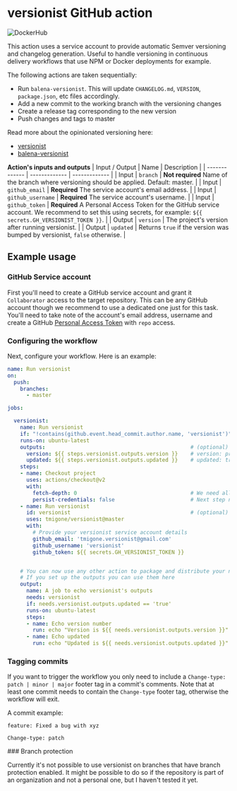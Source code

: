 # versionist GitHub action
![DockerHub](https://img.shields.io/docker/v/tmigone/versionist?sort=semver&&logo=docker&logoColor=2496ED&label=Docker+image&color=2496ED)

This action uses a service account to provide automatic Semver versioning and changelog generation. Useful to handle versioning in continuous delivery workflows that use NPM or Docker deployments for example.
 
The following actions are taken sequentially:

- Run `balena-versionist`. This will update `CHANGELOG.md`, `VERSION`, `package.json`, etc files accordingly.
- Add a new commit to the working branch with the versioning changes
- Create a release tag corresponding to the new version
- Push changes and tags to master

Read more about the opinionated versioning here:
- [versionist](https://github.com/balena-io/versionist)
- [balena-versionist](https://github.com/balena-io/balena-versionist)

**Action's inputs and outputs**
| Input / Output | Name | Description |
| ------------- | ------------- | ------------- |
| Input  | `branch` | **Not required** Name of the branch where versioning should be applied. Default: master. | 
| Input  | `github_email` | **Required** The service account's email address. | 
| Input  | `github_username` | **Required** The service account's username. | 
| Input  | `github_token` | **Required** A Personal Access Token for the GitHub service account. We recommend to set this using secrets, for example: `${{ secrets.GH_VERSIONIST_TOKEN }}`. | 
| Output  | `version` | The project's version after running versionist. |
| Output  | `updated` | Returns `true` if the version was bumped by versionist, `false` otherwise. |

## Example usage

### GitHub Service account
First you'll need to create a GitHub service account and grant it `Collaborator` access to the target repository. This can be any GitHub account though we recommend to use a dedicated one just for this task. You'll need to take note of the account's email address, username and create a GitHub [Personal Access Token](https://docs.github.com/en/free-pro-team@latest/github/authenticating-to-github/creating-a-personal-access-token) with `repo` access.

### Configuring the workflow
Next, configure your workflow. Here is an example:

```yaml
name: Run versionist
on:
  push:
    branches:
      - master

jobs:

  versionist:
    name: Run versionist
    if: "!contains(github.event.head_commit.author.name, 'versionist')"   # Ignore push events made by the service account
    runs-on: ubuntu-latest
    outputs:                                              # (optional) Only if you want to use them in next jobs
      version: ${{ steps.versionist.outputs.version }}    # version: project's version after running versionist
      updated: ${{ steps.versionist.outputs.updated }}    # updated: true if the version has been updated
    steps: 
    - name: Checkout project
      uses: actions/checkout@v2
      with:
        fetch-depth: 0                                    # We need all commits and tags
        persist-credentials: false                        # Next step needs to use service account's token
    - name: Run versionist
      id: versionist                                      # (optional) Only needed if using outputs
      uses: tmigone/versionist@master
      with:
        # Provide your versionist service account details
        github_email: 'tmigone.versionist@gmail.com'
        github_username: 'versionist'
        github_token: ${{ secrets.GH_VERSIONIST_TOKEN }}


    # You can now use any other action to package and distribute your new release (NPM, docker, etc)
    # If you set up the outputs you can use them here
    output:
      name: A job to echo versionist's outputs
      needs: versionist
      if: needs.versionist.outputs.updated == 'true'
      runs-on: ubuntu-latest
      steps:
      - name: Echo version number
        run: echo "Version is ${{ needs.versionist.outputs.version }}"
      - name: Echo updated
        run: echo "Updated is ${{ needs.versionist.outputs.updated }}"

```

### Tagging commits

If you want to trigger the workflow you only need to include a `Change-type: patch | minor | major` footer tag in a commit's comments. Note that at least one commit needs to contain the `Change-type` footer tag, otherwise the workflow will exit.

 A commit example:

```
feature: Fixed a bug with xyz

Change-type: patch
```

### Branch protection

Currently it's not possible to use versionist on branches that have branch protection enabled. It might be possible to do so if the repository is part of an organization and not a personal one, but I haven't tested it yet. 
